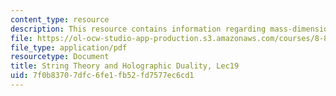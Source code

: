 ```yaml
---
content_type: resource
description: This resource contains information regarding mass-dimension relation.
file: https://ol-ocw-studio-app-production.s3.amazonaws.com/courses/8-821-string-theory-and-holographic-duality-fall-2014/7f0b83707dfc6fe1fb52fd7577ec6cd1_MIT8_821S15_Lec19.pdf
file_type: application/pdf
resourcetype: Document
title: String Theory and Holographic Duality, Lec19
uid: 7f0b8370-7dfc-6fe1-fb52-fd7577ec6cd1
---
```

